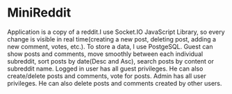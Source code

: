 # MiniReddit
Application is a copy of a reddit.I use Socket.IO JavaScript Library, so every change is visible in real time(creating a new post, deleting post, adding a new comment, votes, etc.). To store a data, I use PostgeSQL. Guest can show posts and comments, move smoothly between each individual subreddit, sort posts by date(Desc and Asc), search posts by content or subreddit name. Logged in user has all guest privileges. He can also create/delete  posts and comments, vote for posts. Admin has all user privileges. He can also delete posts and comments created by other users.

